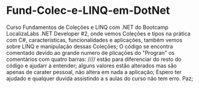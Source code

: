 # Fund-Colec-e-LINQ-em-DotNet
Curso Fundamentos de Coleções e LINQ com .NET do Bootcamp LocalizaLabs .NET Developer #2, onde vemos Coleções e tipos na prática com C#, características, funcionalidades e aplicações, também vemos sobre LINQ e manipulação dessas Coleções;
O código se encontra comentado devido ao grande numero de plicações do "Progran" os comentários com quatro barras: //// estão para diferenciar do resto do código e ajudarr a entender;
alguns valores estão alterados mas são apenas de carater pessoal, não altera em nada a aplicação;
Espero ter ajudado e qualquer duvida assistindo a s aulas do curso não tem erro. Paz;
